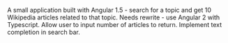 A small application built with Angular 1.5 - search for a topic and get 10 Wikipedia articles related to that topic.
Needs rewrite - use Angular 2 with Typescript. Allow user to input number of articles to return. Implement text completion in search bar.   
